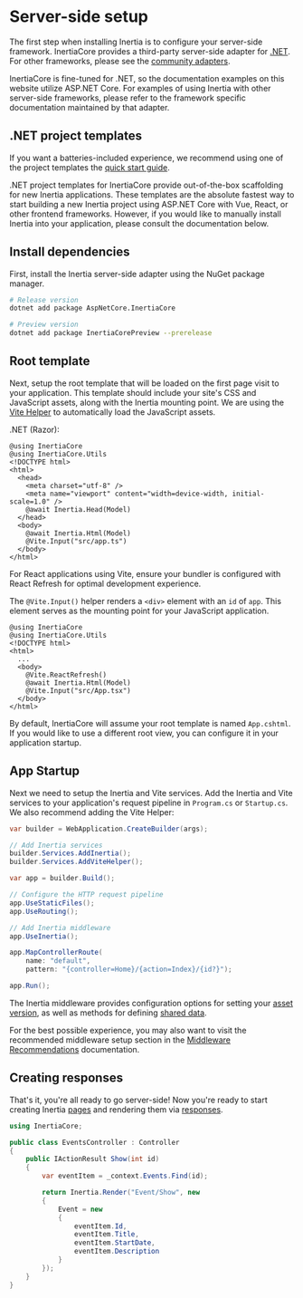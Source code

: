 # Server-side setup

The first step when installing Inertia is to configure your server-side framework. InertiaCore provides a third-party server-side adapter for [.NET](https://dotnet.microsoft.com/). For other frameworks, please see the [community adapters](https://inertiajs.com/community-adapters).

InertiaCore is fine-tuned for .NET, so the documentation examples on this website utilize ASP.NET Core. For examples of using Inertia with other server-side frameworks, please refer to the framework specific documentation maintained by that adapter.

## .NET project templates

If you want a batteries-included experience, we recommend using one of the project templates the [quick start guide](/core/quick-start.md).

.NET project templates for InertiaCore provide out-of-the-box scaffolding for new Inertia applications. These templates are the absolute fastest way to start building a new Inertia project using ASP.NET Core with Vue, React, or other frontend frameworks. However, if you would like to manually install Inertia into your application, please consult the documentation below.

## Install dependencies

First, install the Inertia server-side adapter using the NuGet package manager.

```bash
# Release version
dotnet add package AspNetCore.InertiaCore

# Preview version
dotnet add package InertiaCorePreview --prerelease
```

## Root template

Next, setup the root template that will be loaded on the first page visit to your application. This template should include your site's CSS and JavaScript assets, along with the Inertia mounting point. We are using the [Vite Helper](/core/vite-helper.md) to automatically load the JavaScript assets.

.NET (Razor):

```cshtml
@using InertiaCore
@using InertiaCore.Utils
<!DOCTYPE html>
<html>
  <head>
    <meta charset="utf-8" />
    <meta name="viewport" content="width=device-width, initial-scale=1.0" />
    @await Inertia.Head(Model)
  </head>
  <body>
    @await Inertia.Html(Model)
    @Vite.Input("src/app.ts")
  </body>
</html>
```

For React applications using Vite, ensure your bundler is configured with React Refresh for optimal development experience.

The `@Vite.Input()` helper renders a `<div>` element with an `id` of `app`. This element serves as the mounting point for your JavaScript application.

<!-- You may customize the `id` by passing a different value to the helper. -->

```cshtml
@using InertiaCore
@using InertiaCore.Utils
<!DOCTYPE html>
<html>
  ...
  <body>
    @Vite.ReactRefresh()
    @await Inertia.Html(Model)
    @Vite.Input("src/App.tsx")
  </body>
</html>
```

<!-- TODO: Add this back in once the Vite Helper support is updated -->
<!-- If you change the `id` of the root element, be sure to update it [client-side](/client-side-setup#defining-a-root-element) as well. -->

By default, InertiaCore will assume your root template is named `App.cshtml`. If you would like to use a different root view, you can configure it in your application startup.

## App Startup

Next we need to setup the Inertia and Vite services. Add the Inertia and Vite services to your application's request pipeline in `Program.cs` or `Startup.cs`. We also recommend adding the Vite Helper:

```csharp
var builder = WebApplication.CreateBuilder(args);

// Add Inertia services
builder.Services.AddInertia();
builder.Services.AddViteHelper();

var app = builder.Build();

// Configure the HTTP request pipeline
app.UseStaticFiles();
app.UseRouting();

// Add Inertia middleware
app.UseInertia();

app.MapControllerRoute(
    name: "default",
    pattern: "{controller=Home}/{action=Index}/{id?}");

app.Run();
```

The Inertia middleware provides configuration options for setting your [asset version](/asset-versioning), as well as methods for defining [shared data](/shared-data).

For the best possible experience, you may also want to visit the recommended middleware setup section in the [Middleware Recommendations](/core/middleware-recommendations.md) documentation.

## Creating responses

That's it, you're all ready to go server-side! Now you're ready to start creating Inertia [pages](/pages) and rendering them via [responses](/responses).

```csharp
using InertiaCore;

public class EventsController : Controller
{
    public IActionResult Show(int id)
    {
        var eventItem = _context.Events.Find(id);

        return Inertia.Render("Event/Show", new
        {
            Event = new
            {
                eventItem.Id,
                eventItem.Title,
                eventItem.StartDate,
                eventItem.Description
            }
        });
    }
}
```
